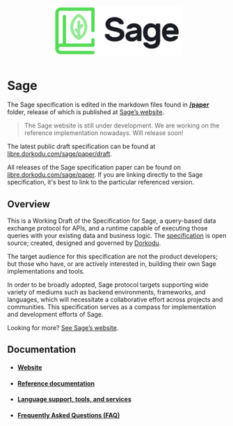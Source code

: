 <p align="center">
  <img alt="Sage Logo" src="resources/sage-dark.png" style="width: 60%; margin: 10px auto;" />
</p>

# Sage

The Sage specification is edited in the markdown files found in [**/paper**](./paper) folder, release of which is published at [Sage’s website](https://libre.dorkodu.com/sage).

> The Sage website is still under development. We are working on the reference implementation nowadays. Will release soon!

The latest public draft specification can be found at [libre.dorkodu.com/sage/paper/draft](https://libre.dorkodu.com/sage/paper/draft).

All releases of the Sage specification paper can be found on [libre.dorkodu.com/sage/paper](https://libre.dorkodu.com/sage/paper). If you are linking directly to the Sage specification, it's best to link to the particular referenced version.

## Overview

This is a Working Draft of the Specification for Sage, a query-based data exchange protocol for APIs, and a runtime capable of executing those queries with your existing data and business logic. The [specification](https://libre.dorkodu.com/sage/paper) is open source; created, designed and governed by [Dorkodu](https://dorkodu.com).

The target audience for this specification are not the product developers; but those who have, or are actively interested in, building their own Sage implementations and tools.

In order to be broadly adopted, Sage protocol targets supporting wide variety of mediums such as backend environments, frameworks, and languages, which will necessitate a collaborative effort across projects and communities. This specification serves as a compass for implementation and development efforts of Sage.

Looking for more? [See Sage’s website](https://libre.dorkodu.com/sage).

## Documentation

- #### [Website](https://libre.dorkodu.com/sage)

- #### [Reference documentation](https://libre.dorkodu.com/sage/learn)

- #### [Language support, tools, and services](https://libre.dorkodu.com/sage/code)

- #### [Frequently Asked Questions (FAQ)](https://libre.dorkodu.com/sage/faq)
